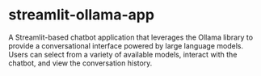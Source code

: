 # streamlit-ollama-app
A Streamlit-based chatbot application that leverages the Ollama library to provide a conversational interface powered by large language models. Users can select from a variety of available models, interact with the chatbot, and view the conversation history. 
